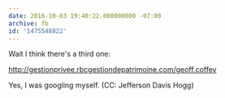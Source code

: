 ```yaml
---
date: 2016-10-03 19:40:22.000000000 -07:00
archive: fb
id: '1475548822'
---
```


Wait I think there's a third one:

http://gestionprivee.rbcgestiondepatrimoine.com/geoff.coffey

Yes, I was googling myself. (CC: Jefferson Davis Hogg)
